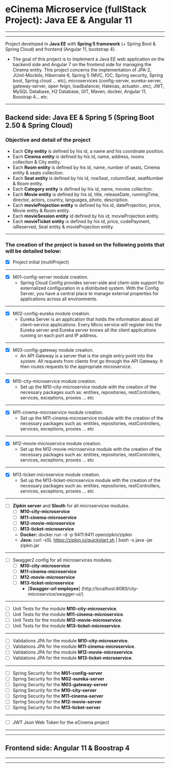 # eCinema Microservice (fullStack Project): Java EE & Angular 11

***
***
Project developed in **Java EE** with **Spring 5 framework** (+ Spring Boot & Spring Cloud) and frontend (Angular 11, bootstrap 4).

- The goal of this project is to implement a Java EE web application on the backend side and Angular 7 on the frontend side for managing the Cinema entity.
  This project concerns the implementation of JPA-2, JUnit-Mockito, Hibernate 6, Spring 5 (MVC, IOC, Spring security, Spring boot, Spring cloud ... etc),
  microservices (config-server, eureka-server, gateway-server, open feign, loadbalancer, Hateoas, actuator...etc), JWT, MySQL Database, H2 Database, GIT, Maven, docker,
  Angular 11, Boostrap 4… etc.
***
## Backend side: Java EE & Spring 5 (Spring Boot 2.50 & Spring Cloud)

### Objective and detail of the project

   - Each **City entity** is defined by his id, a name and his coordinate position.
   - Each **Cinema entity** is defined by his id, name, address, rooms collection & City entity.
   - Each **Room entity** is defined by his id, name, number of seats, Cinema entity & seats collection.
   - Each **Seat entity** is defined by his id, rowSeat, columnSeat, seatNumber & Room entity.
   - Each **Category entity** is defined by his id, name, movies collection.
   - Each **Movie entity** is defined by his id, title, releaseDate, runningTime, director, actors, country, languages, photo, description.
   - Each **movieProjection entity** is defined by his id, dateProjection, price, Movie entity & Room entity.
   - Each **movieSession entity** id defined by his id, movieProjection entity.
   - Each **movieTicket entity** is defined by his id, price, codePayment, isReserved, Seat entity & movieProjection entity.
***
### The creation of the project is based on the following points that will be detailed below:
   
   - [x] Project initial (multiProject)
   ***
   - [x] M01-config-server module creation.
     - Spring Cloud Config provides server-side and client-side support for externalized configuration in a distributed system.
       With the Config Server, you have a central place to manage external properties for applications across all environments.
   ***
   - [x] M02-config-eureka module creation.
     - Eureka Server is an application that holds the information about all client-service applications.
       Every Micro service will register into the Eureka server and Eureka server knows all the client applications running on each port and IP address.
   ***  
   - [x] M03-config-gateway module creation.
     - An API Gateway is a server that is the single entry point into the system. All requests from clients first go through the API Gateway.
       It then routes requests to the appropriate microservice.
   ***  
   - [x] M10-city-microservice module creation.
     - Set up the M10-city-microservice module with the creation of the necessary packages such as: entities, repositories, restControllers, services, exceptions, proxies ... etc
   ***
   - [x] M11-cinema-microservice module creation.
     - Set up the M11-cinema-microservice module with the creation of the necessary packages such as: entities, repositories, restControllers, services, exceptions, proxies ... etc
   ***
   - [x] M12-movie-microservice module creation.
     - Set up the M12-movie-microservice module with the creation of the necessary packages such as: entities, repositories, restControllers, services, exceptions, proxies ... etc
   ***
  - [x] M13-ticket-microservice module creation.
    - Set up the M13-ticket-microservice module with the creation of the necessary packages such as: entities, repositories, restControllers, services, exceptions, proxies ... etc
  ***
  - [ ] **Zipkin server** and **Sleuth** for all microservices modules.
    - [ ] **M10-city-microservice**
    - [ ] **M11-cinema-microservice**
    - [ ] **M12-movie-microservice**
    - [ ] **M13-ticket-microservice**
    - **Docker:** docker run -d -p 9411:9411 openzipkin/zipkin
    - **Java:** curl -sSL https://zipkin.io/quickstart.sh | bash -s java -jar zipkin.jar
  ***    
  - [ ] Swagger2 config for all microservices modules.
    - [ ] **M10-city-microservice**
    - [ ] **M11-cinema-microservice**
    - [ ] **M12-movie-microservice**
    - [ ] **M13-ticket-microservice**
      - [**Swagger-url employee**] (http://localhost:8080/city-microservice/swagger-ui/)
  ***    
   - [ ] Unit Tests for the module **M10-city-microservice**.
   - [ ] Unit Tests for the module **M11-cinema-microservice**.
   - [ ] Unit Tests for the module **M12-movie-microservice**.
   - [ ] Unit Tests for the module **M13-ticket-microservice**.
   ***
   - [ ] Validations JPA for the module **M10-city-microservice**.
   - [ ] Validations JPA for the module **M11-cinema-microservice**.
   - [ ] Validations JPA for the module **M12-movie-microservice**.
   - [ ] Validations JPA for the module **M13-ticket-microservice**.
   ***
   - [ ] Spring Security for the **M01-config-server** 
   - [ ] Spring Security for the **M02-eureka-server** 
   - [ ] Spring Security for the **M03-gateway-server** 
   - [ ] Spring Security for the **M10-city-server** 
   - [ ] Spring Security for the **M11-cinema-server** 
   - [ ] Spring Security for the **M12-movie-server** 
   - [ ] Spring Security for the **M13-ticket-server**
   ***
   - [ ] JWT Json Web Token for the eCinema project 
    
***
***
## Frontend side: Angular 11 & Boostrap 4
***
***  
    